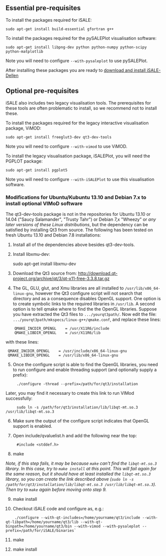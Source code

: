 ## Essential pre-requisites

To install the packages required for iSALE:

    sudo apt-get install build-essential gfortran g++ 

To install the packages required for the pySALEPlot visualisation software:

    sudo apt-get install libpng-dev python python-numpy python-scipy python-matplotlib 

Note you will need to configure `--with-pysaleplot` to use pySALEPlot.

After installing these packages you are ready to [download and install iSALE-Dellen](https://github.com/isale-code/iSALE2D/wiki/Installation-instructions#installing-isale-dellen-for-scientific-use)

## Optional pre-requisites

iSALE also includes two legacy visualisation tools. The prerequisites for these tools are often problematic to install, so we recommend not to install these.

To install the packages required for the legacy interactive visualisation package, ViMOD:

    sudo apt-get install freeglut3-dev qt3-dev-tools

Note you will need to configure `--with-vimod` to use ViMOD. 

To install the legacy visualisation package, iSALEPlot, you will need the PGPLOT package:

    sudo apt-get install pgplot5

Note you will need to configure `--with-iSALEPlot` to use this visualisation software.


### Modifications for Ubuntu/Kubuntu 13.10 and Debian 7.x to install optional VIMoD software

The qt3-dev-tools package is not in the repositories for Ubuntu 13.10 or 14.04 ("Saucy Salamander", "Trusty Tahr") or Debian 7,x "Wheezy" or *any later versions of these Linux distributions*, but the dependency can be satisfied by installing Qt3 from source. The following has been tested on fresh Ubuntu 13.10 and Debian 7.8 installations:

1. Install all of the dependencies above besides qt3-dev-tools.

2. Install libxmu-dev:

    sudo apt-get install libxmu-dev

3. Download the Qt3 source from: http://download.qt-project.org/archive/qt/3/qt-x11-free-3.3.8.tar.gz

4. The GL, GLU, glut, and Xmu libraries are all installed to `/usr/lib/x86_64-linux-gnu`, however the Qt3 configure script will not search that directory and as a consequence disables OpenGL support. One option is to create symbolic links to the required libraries in `/usr/lib`.  A second option is to tell qmake where to find the the OpenGL libraries.  Suppose you have extracted the Qt3 files to `.../yourqt3path/`.  Now edit the file: `.../yourqt3path/mkspecs/linux-g++/qmake.conf`, and replace these lines:

```
    QMAKE_INCDIR_OPENGL    = /usr/X11R6/include
    QMAKE_LIBDIR_OPENGL    = /usr/X11R6/lib
```
with these lines:

     QMAKE_INCDIR_OPENGL    = /usr/include/x86_64-linux-gnu
     QMAKE_LIBDIR_OPENGL    = /usr/lib/x86_64-linux-gnu

5. Once the configure script is able to find the OpenGL libraries, you need to run configure and enable threading support (and optionally supply a prefix):
```
     ./configure -thread --prefix=/path/for/qt3/installation
```
Later, you may find it necessary to create this link to run VIMod successfully:
```
     sudo ln -s /path/for/qt3/installation/lib/libqt-mt.so.3 /usr/lib/libqt-mt.so.3
```
6. Make sure the output of the configure script indicates that OpenGL support is enabled.

7. Open include/qvaluelist.h and add the following near the top:
```
     #include <stddef.h>
```
8. make

_Note, if this step fails, it may be because `make` can't find the `libqt-mt.so.3` library.  In this case, try to `make install` at this point. This will fail again for the same reason, but it should have at least installed the `libqt-mt.so.3` library, so you can create the link described above (`sudo ln -s /path/for/qt3/installation/lib/libqt-mt.so.3 /usr/lib/libqt-mt.so.3`). Then try to `make` again before moving onto step 9._

9. make install

10. Checkout iSALE code and configure as, e.g.:
```
    ./configure --with-qt-includes=/home/yourname/qt3/include --with-qt-libpath=/home/yourname/qt3/lib --with-qt-binpath=/home/yourname/qt3/bin --with-vimod --with-pysaleplot --prefix=/path/for/iSALE/binaries`
```
11. make

12. make install